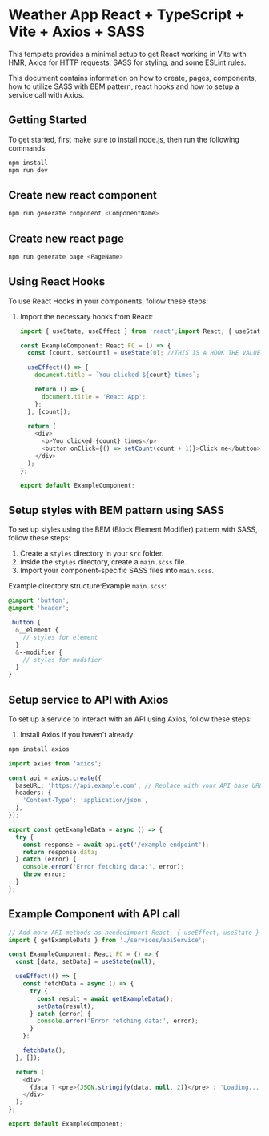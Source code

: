 # Weather App React + TypeScript + Vite + Axios + SASS
This template provides a minimal setup to get React working in Vite with HMR, Axios for HTTP requests, SASS for styling, and some ESLint rules.

This document contains information on how to create, pages, components, how to utilize SASS with BEM pattern, react hooks and how to setup a service call with Axios.

## Getting Started

To get started, first make sure to install node.js, then run the following commands:

```sh
npm install
npm run dev
```



## Create new react component

```sh
npm run generate component <ComponentName>
```

## Create new react page

```sh 
npm run generate page <PageName>
```

## Using React Hooks

To use React Hooks in your components, follow these steps:

1. Import the necessary hooks from React:
   ```typescript
   import { useState, useEffect } from 'react';import React, { useState, useEffect } from 'react';
   
   const ExampleComponent: React.FC = () => {
     const [count, setCount] = useState(0); //THIS IS A HOOK THE VALUE CHANGES WITH USESTATE
   
     useEffect(() => {
       document.title = `You clicked ${count} times`;
   
       return () => {
         document.title = 'React App';
       };
     }, [count]);
   
     return (
       <div>
         <p>You clicked {count} times</p>
         <button onClick={() => setCount(count + 1)}>Click me</button>
       </div>
     );
   };
   
   export default ExampleComponent;

## Setup styles with BEM pattern using SASS

To set up styles using the BEM (Block Element Modifier) pattern with SASS, follow these steps:

1. Create a `styles` directory in your `src` folder.
2. Inside the `styles` directory, create a `main.scss` file.
3. Import your component-specific SASS files into `main.scss`.

Example directory structure:Example `main.scss`:
```scss
@import 'button';
@import 'header';

.button {
  &__element {
    // styles for element
  }
  &--modifier {
    // styles for modifier
  }
}
```

## Setup service to API with Axios

To set up a service to interact with an API using Axios, follow these steps:

1. Install Axios if you haven't already:
```sh
npm install axios
```

```typescript
import axios from 'axios';

const api = axios.create({
  baseURL: 'https://api.example.com', // Replace with your API base URL
  headers: {
    'Content-Type': 'application/json',
  },
});

export const getExampleData = async () => {
  try {
    const response = await api.get('/example-endpoint');
    return response.data;
  } catch (error) {
    console.error('Error fetching data:', error);
    throw error;
  }
};
```

## Example Component with API call

```typescript
// Add more API methods as neededimport React, { useEffect, useState } from 'react';
import { getExampleData } from './services/apiService';

const ExampleComponent: React.FC = () => {
  const [data, setData] = useState(null);

  useEffect(() => {
    const fetchData = async () => {
      try {
        const result = await getExampleData();
        setData(result);
      } catch (error) {
        console.error('Error fetching data:', error);
      }
    };

    fetchData();
  }, []);

  return (
    <div>
      {data ? <pre>{JSON.stringify(data, null, 2)}</pre> : 'Loading...'}
    </div>
  );
};

export default ExampleComponent;
```